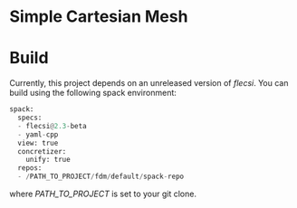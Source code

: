 # Simple Cartesian Mesh

# Build

Currently, this project depends on an unreleased version of _flecsi_.
You can build using the following spack environment:

```python
spack:
  specs:
  - flecsi@2.3-beta
  - yaml-cpp
  view: true
  concretizer:
    unify: true
  repos:
  - /PATH_TO_PROJECT/fdm/default/spack-repo
```
where _PATH\_TO\_PROJECT_ is set to your git clone.

<!-- vim: set tabstop=2 shiftwidth=2 expandtab fo=cqt tw=72 : -->
